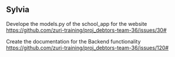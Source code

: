 ## Sylvia
Develope the models.py of the school_app for the website
https://github.com/zuri-training/proj_debtors-team-36/issues/30#


 Create the documentation for the Backend functionality
https://github.com/zuri-training/proj_debtors-team-36/issues/120#

